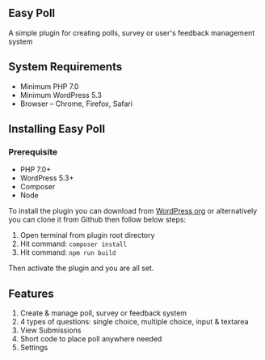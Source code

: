 ## Easy Poll

A simple plugin for creating polls, survey or user's feedback management system

## System Requirements

- Minimum PHP 7.0
- Minimum WordPress 5.3
- Browser – Chrome, Firefox, Safari
## Installing Easy Poll

### Prerequisite

- PHP 7.0+
- WordPress 5.3+
- Composer
- Node

To install the plugin you can download from [WordPress org](https://wordpress.org/plugins/easy-poll) or alternatively you can clone it from Github then follow below steps:

1) Open terminal from plugin root directory
2) Hit command: `composer install`
3) Hit command: `npm run build`

Then activate the plugin and you are all set.

## Features

1) Create & manage poll, survey or feedback system
2) 4 types of questions: single choice, multiple choice, input & textarea
3) View Submissions
4) Short code to place poll anywhere needed
5) Settings